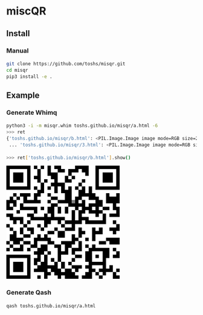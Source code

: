 # miscQR

## Install
### Manual

```sh
git clone https://github.com/toshs/misqr.git
cd misqr
pip3 install -e .
```

## Example

### Generate Whimq
```sh
python3 -i -m misqr.whim toshs.github.io/misqr/a.html -6
>>> ret
{'toshs.github.io/misqr/b.html': <PIL.Image.Image image mode=RGB size=29x29 at ...
 ... 'toshs.github.io/misqr/3.html': <PIL.Image.Image image mode=RGB size=29x29 at 0x116DF2438>}

>>> ret['toshs.github.io/misqr/b.html'].show()
```

![Sample QR](./docs/aorb.png)

### Generate Qash
```sh
qash toshs.github.io/misqr/a.html
```
